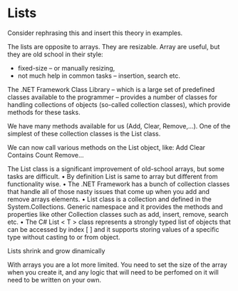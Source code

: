 # Lists

Consider rephrasing this and insert this theory in examples.


The lists are opposite to arrays. They are resizable. 
Array are useful, but they are old school in their style: 

- fixed-size – or manually resizing, 
- not much help in common tasks – insertion, search etc. 


The .NET Framework Class Library – which is a large set of predefined classes available to the programmer – provides a number of classes for handling collections of objects (so-called collection classes), which provide methods for these tasks.

We have many methods available for us (Add, Clear, Remove,…).
One of the simplest of these collection classes is the List class.

We can now call various methods on the List object, like: Add Clear Contains Count Remove…

The List class is a significant improvement of old-school arrays, but some tasks are difficult.
• By definition List is same to array but different from functionality wise.
• The .NET Framework has a bunch of collection classes that handle all of those nasty issues that come up when you add and remove arrays elements. 
• List class is a collection and defined in the System.Collections. Generic namespace and it provides the methods and properties like other Collection classes such as add, insert, remove, search etc.
• The C# List < T > class represents a strongly typed list of objects that can be accessed by index [ ] and it supports storing values of a specific type without casting to or from object.

Lists shrink and grow dinamically

With arrays you are a lot more limited. You need to set the size of the array when you create it, and any logic that will need to be perfomed on it will need to be written on your own.